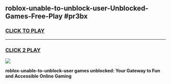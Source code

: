 
## roblox-unable-to-unblock-user-Unblocked-Games-Free-Play #pr3bx
<h3>
<a href="https://us.freeplayer.one?title=roblox-unable-to-unblock-user&ref=9M">CLICK TO PLAY</a></h3>
<hr>

<h3>
<a href="https://us.freeplayer.one?title=roblox-unable-to-unblock-user&ref=9M">CLICK 2 PLAY</a>
  
</h3>

<a href="https://us.freeplayer.one?title=roblox-unable-to-unblock-user&ref=9M"><img src="https://clearcache.store/games.png"></a>


**roblox-unable-to-unblock-user games unblocked: Your Gateway to Fun and Accessible Online Gaming**
